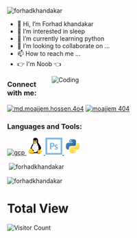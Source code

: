 ![forhadkhandakar](https://blogger.googleusercontent.com/img/b/R29vZ2xl/AVvXsEhFscWejAu6D7uRdlMfC7z27ysAVCs2VU5yXkM0ksXKsaIbcgnr884cd0_LN4xbjGoUEoJ_gMOtCn2JciIKyN2jAI3KVmvyRdZQybhH18R3jjfJhaQ-JsbRAV5Vgyhcl4wa9xlYP-s67FoiwzC5pX-1dMEiEnoHGCwcQ3eYPxp4scUjHuL8bh_FFyWY/s1500/20221022_230743.png)
- 👋 Hi, I’m Forhad khandakar 
- 👀 I’m interested in sleep 
- 🌱 I’m currently learning python
- 💞️ I’m looking to collaborate on ...
- 📫 How to reach me ...
- 👉 I'm Noob 👈

<!---
forhadkhandakar/Forhad khandakar is a ✨ special ✨ repository because its `README.md` (this file) appears on your GitHub profile.
You can click the Preview link to take a look at your changes.
--->

<img align="right" alt="Coding" width="400" src="https://blogger.googleusercontent.com/img/b/R29vZ2xl/AVvXsEhC56p2DnX9ke2YOrC9KMsGf4Cg0YRfbty6njuZGvTDmrN8xgrUkesB1wspoETwk3fgCQgREtI20rXxGotm19JhR7d-Cqgf2sAUN2OiSjZwSff3bKh2HjqfK8gkd0XGu_-TkKvP0zUbbizhQUApcZKR064gw4_zxF72X10R8kKgfbT1sAxCcHEqTxIX/s3464/Picsart_22-10-13_16-56-32-312.png">

<h3 align="left">Connect with me:</h3>
<p align="left">
<a href="https://fb.com/md.moajjem.hossen.4o4" target="blank"><img align="center" src="https://raw.githubusercontent.com/rahuldkjain/github-profile-readme-generator/master/src/images/icons/Social/facebook.svg" alt="md.moajjem.hossen.4o4" height="30" width="40" /></a>
<a href="https://youtube.com/channel/UCtVj4dfkqCUgmWhd25oQa_Q" target="blank"><img align="center" src="https://raw.githubusercontent.com/rahuldkjain/github-profile-readme-generator/master/src/images/icons/Social/youtube.svg" alt="moajjem 404" height="30" width="40" /></a>
</p>

<h3 align="left">Languages and Tools:</h3>
<p align="left"> <a href="https://cloud.google.com" target="_blank" rel="noreferrer"> <img src="https://www.vectorlogo.zone/logos/google_cloud/google_cloud-icon.svg" alt="gcp" width="40" height="40"/> </a> <a href="https://www.linux.org/" target="_blank" rel="noreferrer"> <img src="https://raw.githubusercontent.com/devicons/devicon/master/icons/linux/linux-original.svg" alt="linux" width="40" height="40"/> </a> <a href="https://www.photoshop.com/en" target="_blank" rel="noreferrer"> <img src="https://raw.githubusercontent.com/devicons/devicon/master/icons/photoshop/photoshop-line.svg" alt="photoshop" width="40" height="40"/> </a> <a href="https://www.python.org" target="_blank" rel="noreferrer"> <img src="https://raw.githubusercontent.com/devicons/devicon/master/icons/python/python-original.svg" alt="python" width="40" height="40"/> </a> </p>

<p>&nbsp;<img align="center" src="https://github-readme-stats.vercel.app/api?username=moajjem404&show_icons=true&locale=en" alt="forhadkhandakar" /></p>

<p><img align="center" src="https://github-readme-streak-stats.herokuapp.com/?user=moajjem404&" alt="forhadkhandakar" /></p>



#
# Total View


![Visitor Count](https://profile-counter.glitch.me/Moajjem404/count.svg)
